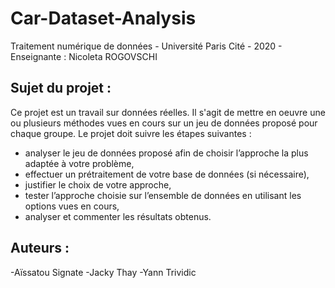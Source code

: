 # Car-Dataset-Analysis
Traitement numérique de données - Université Paris Cité - 2020 - Enseignante : Nicoleta ROGOVSCHI

## Sujet du projet : 
Ce projet est un travail sur données réelles. Il s'agit de mettre en oeuvre une ou plusieurs méthodes vues en cours sur un jeu de données proposé pour chaque groupe.
Le projet doit suivre les étapes suivantes :
- analyser le jeu de données proposé afin de choisir l’approche la plus adaptée à votre problème,
- effectuer un prétraitement de votre base de données (si nécessaire),
- justifier le choix de votre approche,
- tester l’approche choisie sur l’ensemble de données en utilisant les options vues en cours,
- analyser et commenter les résultats obtenus.


## Auteurs : 

-Aïssatou Signate
-Jacky Thay
-Yann Trividic
